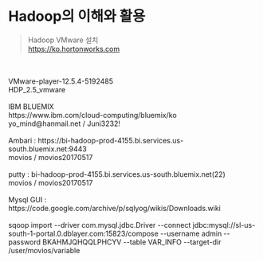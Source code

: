 Hadoop의 이해와 활용
==================
>Hadoop VMware 설치
<br>https://ko.hortonworks.com
<br>
<br>VMware-player-12.5.4-5192485
<br>HDP_2.5_vmware
<br>
<br>IBM BLUEMIX
<br>https://www.ibm.com/cloud-computing/bluemix/ko
<br>yo_mind@hanmail.net / Juni3232!
<br>
<br>Ambari : https://bi-hadoop-prod-4155.bi.services.us-south.bluemix.net:9443
<br>movios / movios20170517
<br>
<br>putty : bi-hadoop-prod-4155.bi.services.us-south.bluemix.net(22)
<br>movios / movios20170517
<br>
<br>Mysql GUI : https://code.google.com/archive/p/sqlyog/wikis/Downloads.wiki
<br>
<br>sqoop import --driver com.mysql.jdbc.Driver --connect jdbc:mysql://sl-us-south-1-portal.0.dblayer.com:15823/compose --username admin --password BKAHMJQHQQLPHCYV --table VAR_INFO --target-dir /user/movios/variable
